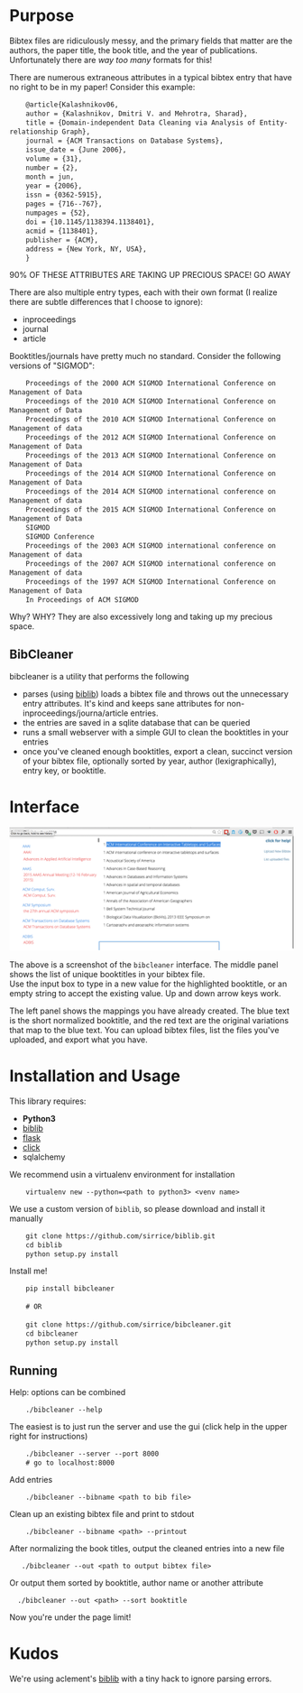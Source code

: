 # Purpose

Bibtex files are ridiculously messy, and the primary fields that matter are the authors, the 
paper title, the book title, and the year of publications.  Unfortunately there are 
_way too many_ formats for this!  

There are numerous extraneous attributes in a typical bibtex entry that have no right
to be in my paper!  Consider this example:


        @article{Kalashnikov06,
        author = {Kalashnikov, Dmitri V. and Mehrotra, Sharad},
        title = {Domain-independent Data Cleaning via Analysis of Entity-relationship Graph},
        journal = {ACM Transactions on Database Systems},
        issue_date = {June 2006},
        volume = {31},
        number = {2},
        month = jun,
        year = {2006},
        issn = {0362-5915},
        pages = {716--767},
        numpages = {52},
        doi = {10.1145/1138394.1138401},
        acmid = {1138401},
        publisher = {ACM},
        address = {New York, NY, USA},
        }

90% OF THESE ATTRIBUTES ARE TAKING UP PRECIOUS SPACE!  GO AWAY

There are also multiple entry types, each with their own format (I realize there are subtle differences that I choose to ignore):

* inproceedings
* journal
* article

Booktitles/journals have pretty much no standard.  Consider the following versions of "SIGMOD":

        Proceedings of the 2000 ACM SIGMOD International Conference on Management of Data
        Proceedings of the 2010 ACM SIGMOD International Conference on Management of Data
        Proceedings of the 2010 ACM SIGMOD International Conference on Management of data
        Proceedings of the 2012 ACM SIGMOD International Conference on Management of Data
        Proceedings of the 2013 ACM SIGMOD International Conference on Management of Data
        Proceedings of the 2014 ACM SIGMOD International Conference on Management of Data
        Proceedings of the 2014 ACM SIGMOD international conference on Management of data
        Proceedings of the 2015 ACM SIGMOD International Conference on Management of Data
        SIGMOD
        SIGMOD Conference
        Proceedings of the 2003 ACM SIGMOD international conference on Management of data
        Proceedings of the 2007 ACM SIGMOD international conference on Management of data
        Proceedings of the 1997 ACM SIGMOD International Conference on Management of Data
        In Proceedings of ACM SIGMOD

Why? WHY?   They are also excessively long and taking up my precious space.

## BibCleaner

bibcleaner is a utility  that performs the following

* parses (using [biblib](https://github.com/aclements/biblib)) loads a bibtex file and throws out
  the unnecessary entry attributes.  It's kind and keeps sane attributes for non-inproceedings/journa/article
  entries.
* the entries are saved in a sqlite database that can be queried
* runs a small webserver with a simple GUI to clean the booktitles in your entries
* once you've cleaned enough booktitles, export a clean, succinct version of your bibtex file,
  optionally sorted by year, author (lexigraphically), entry key, or booktitle.


# Interface

![Screenshot](https://github.com/sirrice/bibcleaner/blob/master/screenshot.png)

The above is a screenshot of the `bibcleaner` interface.  The middle panel shows the list of unique booktitles in your bibtex file.  
Use the input box to type in a new value for the highlighted booktitle, or an empty string to accept the existing value.
Up and down arrow keys work.


The left panel shows the mappings you have already created.  The blue text is the short normalized booktitle, and the red text are the original variations that map to the blue text.
You can upload bibtex files, list the files you've uploaded, and export what you have.

# Installation and Usage

This library requires:

* **Python3**
* [biblib](https://github.com/sirrice/biblib)
* [flask](http://flask.pocoo.org/)
* [click](click.pocoo.org)
* sqlalchemy


We recommend usin a virtualenv environment for installation


        virtualenv new --python=<path to python3> <venv name>

We use a custom version of `biblib`, so please download and install it manually

        git clone https://github.com/sirrice/biblib.git
        cd biblib
        python setup.py install

Install me!

        pip install bibcleaner

        # OR

        git clone https://github.com/sirrice/bibcleaner.git
        cd bibcleaner
        python setup.py install

## Running

Help: options can be combined

        ./bibcleaner --help

The easiest is to just run the server and use the gui (click help in the upper right for instructions)

        ./bibcleaner --server --port 8000
        # go to localhost:8000


Add entries

        ./bibcleaner --bibname <path to bib file>

Clean up an existing bibtex file and print to stdout

        ./bibcleaner --bibname <path> --printout

After normalizing the book titles, output the cleaned entries into a new file

       ./bibcleaner --out <path to output bibtex file> 

Or output them sorted by booktitle, author name or another attribute

      ./bibcleaner --out <path> --sort booktitle

Now you're under the page limit!


# Kudos

We're using aclement's [biblib](https://github.com/aclements/biblib) with a tiny hack to ignore parsing errors.

